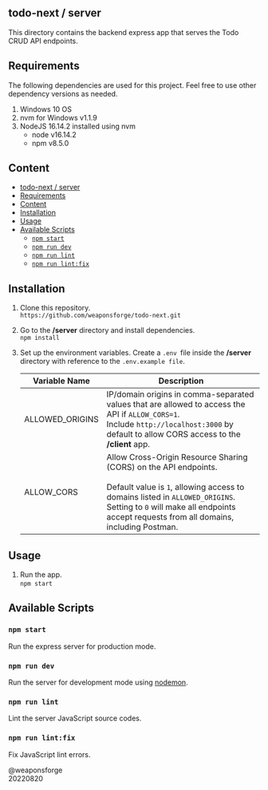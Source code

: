 ## todo-next / server

This directory contains the backend express app that serves the Todo CRUD API endpoints.

## Requirements

The following dependencies are used for this project. Feel free to use other dependency versions as needed.

1. Windows 10 OS
2. nvm for Windows v1.1.9
3. NodeJS 16.14.2 installed using nvm
   - node v16.14.2
   - npm v8.5.0

## Content

- [todo-next / server](#todo-next--server)
- [Requirements](#requirements)
- [Content](#content)
- [Installation](#installation)
- [Usage](#usage)
- [Available Scripts](#available-scripts)
  - [`npm start`](#npm-start)
  - [`npm run dev`](#npm-run-dev)
  - [`npm run lint`](#npm-run-lint)
  - [`npm run lint:fix`](#npm-run-lintfix)

## Installation

1. Clone this repository.<br>
`https://github.com/weaponsforge/todo-next.git`

2. Go to the **/server** directory and install dependencies.<br>
`npm install`

3. Set up the environment variables. Create a `.env `file inside the **/server** directory with reference to the `.env.example file`.<br>

   | Variable Name   | Description                                                                                                                                                                                                                                           |
   | --------------- | ----------------------------------------------------------------------------------------------------------------------------------------------------------------------------------------------------------------------------------------------------- |
   | ALLOWED_ORIGINS | IP/domain origins in comma-separated values that are allowed to access the API if `ALLOW_CORS=1`.<br> Include `http://localhost:3000` by default to allow CORS access to the **/client** app.                                                         |
   | ALLOW_CORS      | Allow Cross-Origin Resource Sharing (CORS) on the API endpoints.<br><br>Default value is `1`, allowing access to domains listed in `ALLOWED_ORIGINS`.<br> Setting to `0` will make all endpoints accept requests from all domains, including Postman. |

## Usage

1. Run the app.<br>
`npm start`

## Available Scripts

### `npm start`

Run the express server for production mode.

### `npm run dev`

Run the server for development mode using [nodemon](https://www.npmjs.com/package/nodemon).

### `npm run lint`

Lint the server JavaScript source codes.


### `npm run lint:fix`

Fix JavaScript lint errors.

@weaponsforge<br>
20220820
